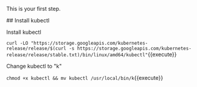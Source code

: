 This is your first step.

## Install kubectl

Install kubectl

`curl -LO "https://storage.googleapis.com/kubernetes-release/release/$(curl -s https://storage.googleapis.com/kubernetes-release/release/stable.txt)/bin/linux/amd64/kubectl"`{{execute}}

Change kubectl to "k"

`chmod +x kubectl && mv kubectl /usr/local/bin/k`{{execute}}








